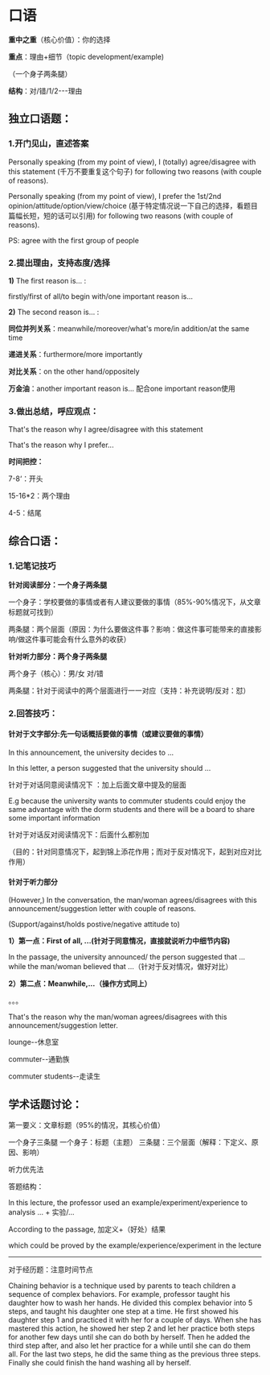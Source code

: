 # 口语

**重中之重**（核心价值）：你的选择

**重点**：理由+细节（topic development/example)

（一个身子两条腿）

**结构**：对/错/1/2---理由

## 独立口语题：

### 1.开门见山，直述答案

Personally speaking (from my point of view), I (totally) agree/disagree with this statement (千万不要重复这个句子) for following two reasons (with couple of reasons).

Personally speaking (from my point of view), I prefer the 1st/2nd opinion/attitude/option/view/choice (基于特定情况说一下自己的选择，看题目篇幅长短，短的话可以引用) for following two reasons (with couple of reasons).

PS: agree with the first group of people

### 2.提出理由，支持态度/选择

**1)** The first reason is... :

firstly/first of all/to begin with/one important reason is...

**2)** The second reason is... :

**同位并列关系**：meanwhile/moreover/what's more/in addition/at the same time

**递进关系**：furthermore/more importantly

**对比关系**：on the other hand/oppositely

**万金油**：another important reason is... 配合one important reason使用

### 3.做出总结，呼应观点：

That's the reason why I agree/disagree with this statement

That's the reason why I prefer...



**时间把控：**

7-8‘：开头

15-16*2：两个理由

4-5：结尾



## 综合口语：

### 1.记笔记技巧

**针对阅读部分：一个身子两条腿**

一个身子：学校要做的事情或者有人建议要做的事情（85%-90%情况下，从文章标题就可找到）

两条腿：两个层面（原因：为什么要做这件事？影响：做这件事可能带来的直接影响/做这件事可能会有什么意外的收获）

**针对听力部分：两个身子两条腿**

两个身子（核心）：男/女 对/错

两条腿：针对于阅读中的两个层面进行一一对应（支持：补充说明/反对：怼）

### 2.回答技巧：

#### 针对于文字部分:先一句话概括要做的事情（或建议要做的事情）

In this announcement, the university decides to ...

In this letter, a person suggested that the university should ...

针对于对话同意阅读情况下 ：加上后面文章中提及的层面

E.g because the university wants to commuter students could enjoy the same advantage with the dorm students and there will be a board to share some important information 

针对于对话反对阅读情况下：后面什么都别加

（目的：针对同意情况下，起到锦上添花作用；而对于反对情况下，起到对应对比作用）

#### 针对于听力部分

(However,) In the conversation, the man/woman agrees/disagrees with this announcement/suggestion letter with couple of reasons. 

 (Support/against/holds postive/negative attitude to)

**1）第一点：First of all, ...(针对于同意情况，直接就说听力中细节内容)**

In the passage, the university announced/ the person suggested that ... while the man/woman believed that ...（针对于反对情况，做好对比）

**2）第二点：Meanwhile,...（操作方式同上）**

。。。

That's the reason why the man/woman agrees/disagrees with this announcement/suggestion letter.





lounge--休息室

commuter--通勤族

commuter students--走读生



## 学术话题讨论：

第一要义：文章标题（95%的情况，其核心价值）

一个身子三条腿
一个身子：标题（主题）
三条腿：三个层面（解释：下定义、原因、影响）

听力优先法

答题结构：

ln this lecture, the professor used an example/experiment/experience to analysis ... + 实验/...

According to the passage, 加定义+（好处）结果

which could be proved by the example/experience/experiment in the lecture

------

对于经历题：注意时间节点

Chaining behavior is a technique used by parents to teach children a sequence of complex behaviors. For example, professor taught his daughter how to wash her hands. He divided this complex behavior into 5 steps, and taught his daughter one step at a time. He first showed his daughter step 1 and practiced it with her for a couple of days. When she has mastered this action, he showed her step 2 and let her practice both steps for another few days until she can do both by herself. Then he added the third step after, and also let her practice for a while until she can do them all. For the last two steps, he did the same thing as the previous three steps. Finally she could finish the hand washing all by herself.
